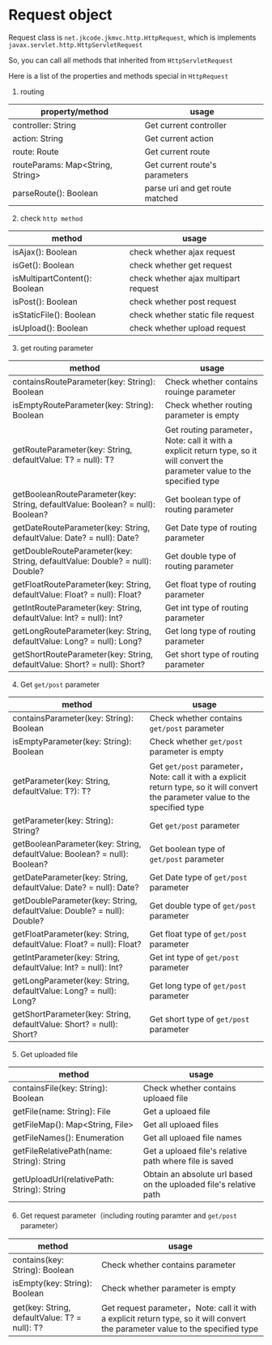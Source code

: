 # Request object

Request class is `net.jkcode.jkmvc.http.HttpRequest`, which is implements `javax.servlet.http.HttpServletRequest`

So, you can call all methods that inherited from `HttpServletRequest`

Here is a list of the properties and methods special in `HttpRequest`

1. routing

property/method | usage
--- | ---
controller: String | Get current controller
action: String | Get current action
route: Route | Get current route
routeParams: Map<String, String> | Get current route's parameters
parseRoute(): Boolean | parse uri and get route matched


2. check `http method` 

method | usage
--- | ---
isAjax(): Boolean | check whether ajax request
isGet(): Boolean | check whether get request
isMultipartContent(): Boolean | check whether ajax multipart request
isPost(): Boolean | check whether post request
isStaticFile(): Boolean | check whether static file request
isUpload(): Boolean | check whether upload request

3. get routing parameter

method | usage
--- | ---
containsRouteParameter(key: String): Boolean | Check whether contains rouinge parameter
isEmptyRouteParameter(key: String): Boolean | Check whether routing parameter is empty
getRouteParameter(key: String, defaultValue: T? = null): T? | Get routing parameter，Note: call it with a explicit  return type, so it will convert the parameter value to the specified type
getBooleanRouteParameter(key: String, defaultValue: Boolean? = null): Boolean? | Get boolean type of routing parameter
getDateRouteParameter(key: String, defaultValue: Date? = null): Date? | Get Date type of routing parameter
getDoubleRouteParameter(key: String, defaultValue: Double? = null): Double? | Get double type of routing parameter
getFloatRouteParameter(key: String, defaultValue: Float? = null): Float? | Get float type of routing parameter
getIntRouteParameter(key: String, defaultValue: Int? = null): Int? | Get int type of routing parameter
getLongRouteParameter(key: String, defaultValue: Long? = null): Long? | Get long type of routing parameter
getShortRouteParameter(key: String, defaultValue: Short? = null): Short? | Get short type of routing parameter

4. Get `get/post` parameter

method | usage
--- | ---
containsParameter(key: String): Boolean | Check whether contains `get/post` parameter 
isEmptyParameter(key: String): Boolean | Check whether `get/post` parameter is empty
getParameter(key: String, defaultValue: T?): T? | Get `get/post` parameter，Note: call it with a explicit  return type, so it will convert the parameter value to the specified type
getParameter(key: String): String? | Get `get/post` parameter 
getBooleanParameter(key: String, defaultValue: Boolean? = null): Boolean? | Get boolean type of `get/post` parameter
getDateParameter(key: String, defaultValue: Date? = null): Date? | Get Date type of `get/post` parameter
getDoubleParameter(key: String, defaultValue: Double? = null): Double? | Get double type of `get/post` parameter
getFloatParameter(key: String, defaultValue: Float? = null): Float? | Get float type of `get/post` parameter
getIntParameter(key: String, defaultValue: Int? = null): Int? | Get int type of `get/post` parameter
getLongParameter(key: String, defaultValue: Long? = null): Long? | Get long type of `get/post` parameter
getShortParameter(key: String, defaultValue: Short? = null): Short? | Get short type of `get/post` parameter

5. Get uploaded file

method | usage
--- | ---
containsFile(key: String): Boolean | Check whether contains uploaed file
getFile(name: String): File | Get a uploaed file
getFileMap(): Map<String, File> | Get all uploaed files
getFileNames(): Enumeration<String> | Get all uploaed file names
getFileRelativePath(name: String): String | Get a uploaed file's relative path where file is saved
getUploadUrl(relativePath: String): String | Obtain an absolute url based on the uploaded file's relative path

6. Get request parameter（including routing paramter and `get/post` parameter）

method | usage
--- | ---
contains(key: String): Boolean | Check whether contains parameter
isEmpty(key: String): Boolean | Check whether parameter is empty
get(key: String, defaultValue: T? = null): T? | Get request parameter，Note: call it with a explicit  return type, so it will convert the parameter value to the specified type

